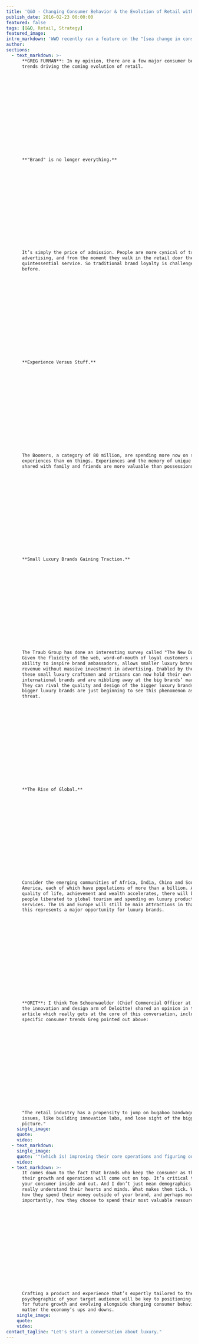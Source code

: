 ```yaml
---
title: 'Q&O - Changing Consumer Behavior & the Evolution of Retail with Luxury Marketing Council Founder, Greg Furman'
publish_date: 2016-02-23 00:00:00
featured: false
tags: [Q&O, Retail, Strategy]
featured_image:
intro_markdown: 'WWD recently ran a feature on the "[sea change in consumer behavior](http://wwd.com/retail-news/department-stores/sea-change-in-consumer-behavior-retailers-need-to-catch-up-10303936/)," citing opinions from experts ranging from Jerry Storch (Chairman, Hudson’s Bay Co.) to Jack Kleinhenz (chief economist, National Retail Federation). The majority of opinions reflected the theme of retail having fallen behind the consumer behavior curve. Do you feel that’s true?​'
author:
sections:
  - text_markdown: >-
      **GREG FURMAN**: In my opinion, there are a few major consumer behavior
      trends driving the coming evolution of retail.

















      **"Brand" is no longer everything.**

















      It’s simply the price of admission. People are more cynical of traditional
      advertising, and from the moment they walk in the retail door they expect
      quintessential service. So traditional brand loyalty is challenged as never
      before.

















      **Experience Versus Stuff.**

















      The Boomers, a category of 80 million, are spending more now on special
      experiences than on things. Experiences and the memory of unique experience
      shared with family and friends are more valuable than possessions.

















      **Small Luxury Brands Gaining Traction.**

















      The Traub Group has done an interesting survey called "The New Davids."
      Given the fluidity of the web, word-of-mouth of loyal customers and the
      ability to inspire brand ambassadors, allows smaller luxury brands to grow
      revenue without massive investment in advertising. Enabled by the web,
      these small luxury craftsmen and artisans can now hold their own with
      international brands and are nibbling away at the big brands’ market share.
      They can rival the quality and design of the bigger luxury brands. The
      bigger luxury brands are just beginning to see this phenomenon as a serious
      threat.

















      **The Rise of Global.**

















      Consider the emerging communities of Africa, India, China and South
      America, each of which have populations of more than a billion. As their
      quality of life, achievement and wealth accelerates, there will be more
      people liberated to global tourism and spending on luxury products and
      services. The US and Europe will still be main attractions in that regard,
      this represents a major opportunity for luxury brands.

















      **ORIT**: I think Tom Schoenwaelder (Chief Commercial Officer at Doblin,
      the innovation and design arm of Deloitte) shared an opinion in the WWD
      article which really gets at the core of this conversation, including the
      specific consumer trends Greg pointed out above:

















      "The retail industry has a propensity to jump on bugaboo bandwagons or
      issues, like building innovation labs, and lose sight of the bigger
      picture."​
    single_image:
    quote:
    video:
  - text_markdown:
    single_image:
    quote: '"(which is) improving their core operations and figuring out what they actually are and plan to be for the customers and how to build really unique experiences."'
    video:
  - text_markdown: >-
      It comes down to the fact that brands who keep the consumer as the focus of
      their growth and operations will come out on top. It’s critical to know
      your consumer inside and out. And I don’t just mean demographics. I mean to
      really understand their hearts and minds. What makes them tick. Where and
      how they spend their money outside of your brand, and perhaps more
      importantly, how they choose to spend their most valuable resource: time.

















      Crafting a product and experience that’s expertly tailored to the
      psychographic of your target audience will be key to positioning businesses
      for future growth and evolving alongside changing consumer behavior no
      matter the economy’s ups and downs.​
    single_image:
    quote:
    video:
contact_tagline: "Let's start a conversation about luxury."
---
```



